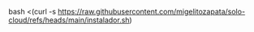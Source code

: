 bash <(curl -s https://raw.githubusercontent.com/migelitozapata/solo-cloud/refs/heads/main/instalador.sh)
